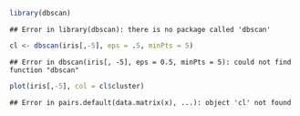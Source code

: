 

```r
library(dbscan)
```

```
## Error in library(dbscan): there is no package called 'dbscan'
```

```r
cl <- dbscan(iris[,-5], eps = .5, minPts = 5)
```

```
## Error in dbscan(iris[, -5], eps = 0.5, minPts = 5): could not find function "dbscan"
```

```r
plot(iris[,-5], col = cl$cluster)
```

```
## Error in pairs.default(data.matrix(x), ...): object 'cl' not found
```

